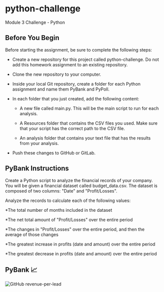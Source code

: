 # python-challenge
Module 3 Challenge - Python

## Before You Begin
Before starting the assignment, be sure to complete the following steps:

* Create a new repository for this project called python-challenge. Do not add this homework assignment to an existing repository.

* Clone the new repository to your computer.

* Inside your local Git repository, create a folder for each Python assignment and name them PyBank and PyPoll.

* In each folder that you just created, add the following content:

    * A new file called main.py. This will be the main script to run for each analysis.

    * A Resources folder that contains the CSV files you used. Make sure that your script has the correct path to the CSV file.

    * An analysis folder that contains your text file that has the results from your analysis.

* Push these changes to GitHub or GitLab.

## PyBank Instructions
Create a Python script to analyze the financial records of your company. You will be given a financial dataset called budget_data.csv. The dataset is composed of two columns: "Date" and "Profit/Losses".

Analyze the records to calculate each of the following values:

*The total number of months included in the dataset

*The net total amount of "Profit/Losses" over the entire period

*The changes in "Profit/Losses" over the entire period, and then the average of those changes

*The greatest increase in profits (date and amount) over the entire period

*The greatest decrease in profits (date and amount) over the entire period

## PyBank :chart_with_upwards_trend:
![GitHub revenue-per-lead](https://github.com/fgsalomao/python-challenge/blob/main/PyBank/Resources/revenue-per-lead.png)

